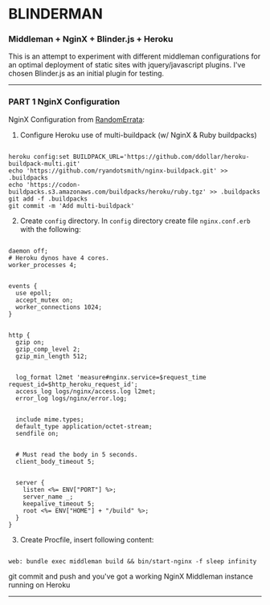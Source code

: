 # BLINDERMAN

### Middleman + NginX + Blinder.js + Heroku

This is an attempt to experiment with different middleman configurations for an optimal deployment
of static sites with jquery/javascript plugins.  I've chosen Blinder.js as an initial plugin for
testing.

---

### **PART 1** NginX Configuration

NginX Configuration from [RandomErrata](http://www.randomerrata.com/articles/2013/nginx-heart-middleman/):

1. Configure Heroku use of multi-buildpack (w/ NginX & Ruby buildpacks)

```

heroku config:set BUILDPACK_URL='https://github.com/ddollar/heroku-buildpack-multi.git'
echo 'https://github.com/ryandotsmith/nginx-buildpack.git' >> .buildpacks
echo 'https://codon-buildpacks.s3.amazonaws.com/buildpacks/heroku/ruby.tgz' >> .buildpacks
git add -f .buildpacks
git commit -m 'Add multi-buildpack'

```

2. Create `config` directory.  In `config` directory create file `nginx.conf.erb` with the following:

```

daemon off;
# Heroku dynos have 4 cores.
worker_processes 4;


events {
  use epoll;
  accept_mutex on;
  worker_connections 1024;
}


http {
  gzip on;
  gzip_comp_level 2;
  gzip_min_length 512;


  log_format l2met 'measure#nginx.service=$request_time request_id=$http_heroku_request_id';
  access_log logs/nginx/access.log l2met;
  error_log logs/nginx/error.log;


  include mime.types;
  default_type application/octet-stream;
  sendfile on;


  # Must read the body in 5 seconds.
  client_body_timeout 5;


  server {
    listen <%= ENV["PORT"] %>;
    server_name _;
    keepalive_timeout 5;
    root <%= ENV["HOME"] + "/build" %>;
  }
}

```

3. Create Procfile, insert following content:

```

web: bundle exec middleman build && bin/start-nginx -f sleep infinity

```

git commit and push and you've got a working NginX Middleman instance running on Heroku

---

